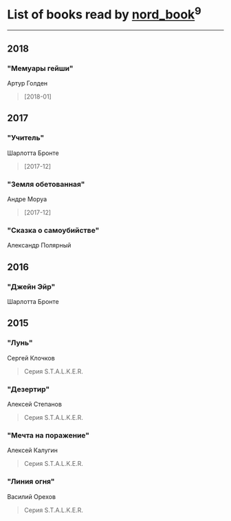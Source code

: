 # List of books read by [nord_book](http://vk.com/id325862222)<sup>9</sup>
---

## 2018

### "Мемуары гейши"
Артур Голден
> [2018-01] 



## 2017

### "Учитель"
Шарлотта Бронте
> [2017-12] 


### "Земля обетованная"
Андре Моруа
> [2017-12] 


### "Сказка о самоубийстве"
Александр Полярный



## 2016

### "Джейн Эйр"
Шарлотта Бронте



## 2015

### "Лунь"
Сергей Клочков
> Серия S.T.A.L.K.E.R.


### "Дезертир"
Алексей Степанов
> Серия S.T.A.L.K.E.R.


### "Мечта на поражение"
Алексей Калугин
> Серия S.T.A.L.K.E.R.


### "Линия огня"
Василий Орехов
> Серия S.T.A.L.K.E.R.



